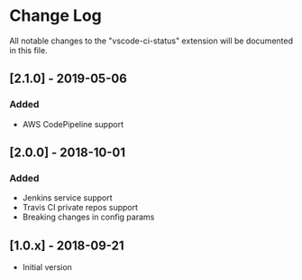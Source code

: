 # Change Log

All notable changes to the "vscode-ci-status" extension will be documented in this file.

## [2.1.0] - 2019-05-06

### Added

- AWS CodePipeline support

## [2.0.0] - 2018-10-01

### Added

- Jenkins service support
- Travis CI private repos support
- Breaking changes in config params

## [1.0.x] - 2018-09-21

- Initial version
